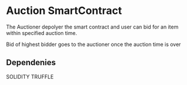 # Auction SmartContract
The Auctioner depolyer the smart contract and user can bid for an item within specified auction time.

Bid of highest bidder goes to the auctioner once the auction time is over
## Dependenies
SOLIDITY
TRUFFLE